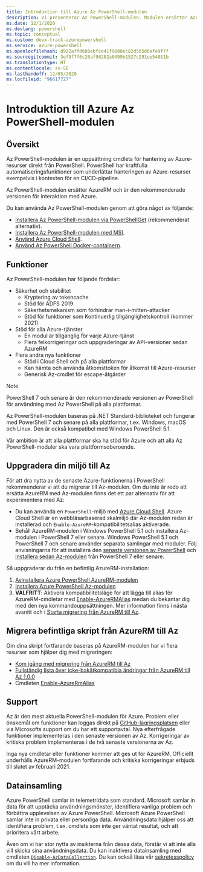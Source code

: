 ```yaml
---
title: Introduktion till Azure Az PowerShell-modulen
description: Vi presenterar Az PowerShell-modulen. Modulen ersätter AzureRM PowerShell-modulen och rekommenderas för interaktion med Azure.
ms.date: 12/1/2020
ms.devlang: powershell
ms.topic: conceptual
ms.custom: devx-track-azurepowershell
ms.service: azure-powershell
ms.openlocfilehash: d922affd608ebfce41f9608ec82d565d6afe9f7f
ms.sourcegitcommit: 3ef9f7f6c20af98282a0499b1527c291ee54011b
ms.translationtype: HT
ms.contentlocale: sv-SE
ms.lasthandoff: 12/05/2020
ms.locfileid: "96617727"
---
```

# <a name="introducing-the-azure-az-powershell-module"></a>Introduktion till Azure Az PowerShell-modulen

## <a name="overview"></a>Översikt

Az PowerShell-modulen är en uppsättning cmdlets för hantering av Azure-resurser direkt från PowerShell. PowerShell har kraftfulla automatiseringsfunktioner som underlättar hanteringen av Azure-resurser exempelvis i kontexten för en CI/CD-pipeline.

Az PowerShell-modulen ersätter AzureRM och är den rekommenderade versionen för interaktion med Azure.

Du kan använda Az PowerShell-modulen genom att göra något av följande:

* [Installera Az PowerShell-modulen via PowerShellGet](install-az-ps.md) (rekommenderat alternativ).
* [Installera Az PowerShell-modulen med MSI](install-az-ps-msi.md).
* [Använd Azure Cloud Shell](/azure/cloud-shell/overview).
* [Använd Az PowerShell Docker-containern](azureps-in-docker.md).

## <a name="features"></a>Funktioner

Az PowerShell-modulen har följande fördelar:

* Säkerhet och stabilitet
  * Kryptering av tokencache
  * Stöd för ADFS 2019
  * Säkerhetsmekanism som förhindrar man-i-mitten-attacker
  * Stöd för funktioner som Kontinuerlig tillgänglighetskontroll (kommer 2021)
* Stöd för alla Azure-tjänster
  * En modul är tillgänglig för varje Azure-tjänst
  * Flera felkorrigeringar och uppgraderingar av API-versioner sedan AzureRM
* Flera andra nya funktioner
  * Stöd i Cloud Shell och på alla plattformar
  * Kan hämta och använda åtkomsttoken för åtkomst till Azure-resurser
  * Generisk Az-cmdlet för escape-åtgärder

> [!NOTE]
> PowerShell 7 och senare är den rekommenderade versionen av PowerShell för användning med Az PowerShell på alla plattformar.

Az PowerShell-modulen baseras på .NET Standard-biblioteket och fungerar med PowerShell 7 och senare på alla plattformar, t.ex. Windows, macOS och Linux. Den är också kompatibel med Windows PowerShell 5.1.

Vår ambition är att alla plattformar ska ha stöd för Azure och att alla Az PowerShell-moduler ska vara plattformsoberoende.

## <a name="upgrade-your-environment-to-az"></a>Uppgradera din miljö till Az

För att dra nytta av de senaste Azure-funktionerna i PowerShell rekommenderar vi att du migrerar till Az-modulen. Om du inte är redo att ersätta AzureRM med Az-modulen finns det ett par alternativ för att experimentera med Az:

* Du kan använda en `PowerShell`-miljö med [Azure Cloud Shell](/azure/cloud-shell/overview). Azure Cloud Shell är en webbläsarbaserad skalmiljö där Az-modulen redan är installerad och `Enable-AzureRM`-kompatibilitetsalias aktiverade.
* Behåll AzureRM-modulen i Windows PowerShell 5.1 och installera Az-modulen i PowerShell 7 eller senare. Windows PowerShell 5.1 och PowerShell 7 och senare använder separata samlingar med moduler. Följ anvisningarna för att installera den [senaste versionen av PowerShell](/powershell/scripting/install/installing-powershell) och [installera sedan Az-modulen](install-az-ps.md) från PowerShell 7 eller senare.

Så uppgraderar du från en befintlig AzureRM-installation:

1. [Avinstallera Azure PowerShell AzureRM-modulen](/powershell/azure/uninstall-az-ps#uninstall-the-azurerm-module)
1. [Installera Azure PowerShell Az-modulen](install-az-ps.md)
1. **VALFRITT**: Aktivera kompatibilitetsläge för att lägga till alias för AzureRM-cmdletar med [Enable-AzureRMAlias](/powershell/module/az.accounts/enable-azurermalias) medan du bekantar dig med den nya kommandouppsättningen. Mer information finns i nästa avsnitt och i [Starta migrering från AzureRM till Az](migrate-from-azurerm-to-az.md).

## <a name="migrate-existing-scripts-from-azurerm-to-az"></a>Migrera befintliga skript från AzureRM till Az

Om dina skript fortfarande baseras på AzureRM-modulen har vi flera resurser som hjälper dig med migreringen:

* [Kom igång med migrering från AzureRM till Az](migrate-from-azurerm-to-az.md)
* [Fullständig lista över icke-bakåtkompatibla ändringar från AzureRM till Az 1.0.0](migrate-az-1.0.0.md)
* Cmdleten [Enable-AzureRmAlias](/powershell/module/az.accounts/enable-azurermalias)

## <a name="supportability"></a>Support

Az är den mest aktuella PowerShell-modulen för Azure. Problem eller önskemål om funktioner kan loggas direkt på [GitHub-lagringsplatsen](https://github.com/Azure/azure-powershell) eller via Microsofts support om du har ett supportavtal. Nya efterfrågade funktioner implementeras i den senaste versionen av Az. Korrigeringar av kritiska problem implementeras i de två senaste versionerna av Az.

Inga nya cmdletar eller funktioner kommer att ges ut för AzureRM, Officiellt underhålls AzureRM-modulen fortfarande och kritiska korrigeringar erbjuds till slutet av februari 2021.

## <a name="data-collection"></a>Datainsamling

Azure PowerShell samlar in telemetridata som standard. Microsoft samlar in data för att upptäcka användningsmönster, identifiera vanliga problem och förbättra upplevelsen av Azure PowerShell.
Microsoft Azure PowerShell samlar inte in privata eller personliga data. Användningsdata hjälper oss att identifiera problem, t.ex. cmdlets som inte ger väntat resultat, och att prioritera vårt arbete.

Även om vi har stor nytta av insikterna från dessa data, förstår vi att inte alla vill skicka sina användningsdata. Du kan inaktivera datainsamling med cmdleten [`Disable-AzDataCollection`](/powershell/module/az.accounts/disable-azdatacollection). Du kan också läsa vår [sekretesspolicy](https://privacy.microsoft.com/privacystatement) om du vill ha mer information.
